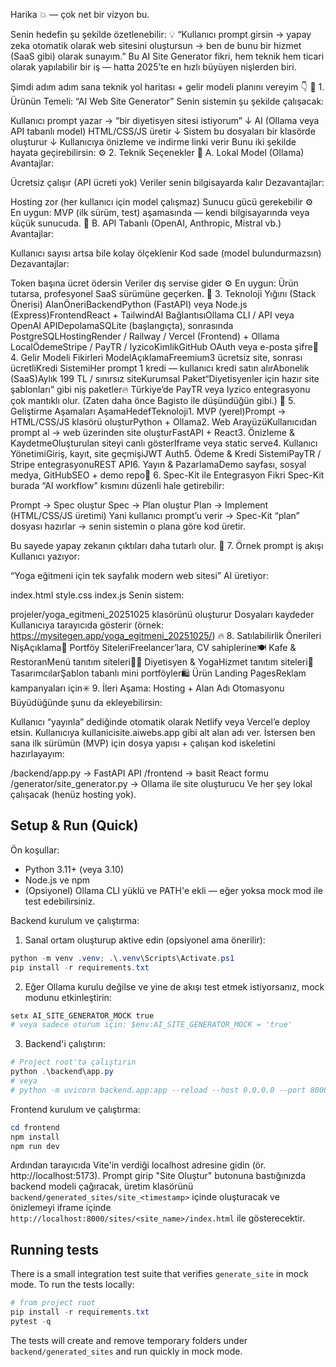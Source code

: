 Harika 💥 — çok net bir vizyon bu.

Senin hedefin şu şekilde özetlenebilir:
💡 “Kullanıcı prompt girsin → yapay zeka otomatik olarak web sitesini oluştursun → ben de bunu bir hizmet (SaaS gibi) olarak sunayım.”
Bu AI Site Generator fikri, hem teknik hem ticari olarak yapılabilir bir iş — hatta 2025’te en hızlı büyüyen nişlerden biri.

Şimdi adım adım sana teknik yol haritası + gelir modeli planını vereyim 👇
🧠 1. Ürünün Temeli: “AI Web Site Generator”
Senin sistemin şu şekilde çalışacak:

Kullanıcı prompt yazar → “bir diyetisyen sitesi istiyorum”
↓
AI (Ollama veya API tabanlı model) HTML/CSS/JS üretir
↓
Sistem bu dosyaları bir klasörde oluşturur
↓
Kullanıcıya önizleme ve indirme linki verir
Bunu iki şekilde hayata geçirebilirsin:
⚙️ 2. Teknik Seçenekler
🔹 A. Lokal Model (Ollama)
Avantajlar:

Ücretsiz çalışır (API ücreti yok)
Veriler senin bilgisayarda kalır
Dezavantajlar:

Hosting zor (her kullanıcı için model çalışmaz)
Sunucu gücü gerekebilir
⚙️ En uygun: MVP (ilk sürüm, test) aşamasında — kendi bilgisayarında veya küçük sunucuda.
🔹 B. API Tabanlı (OpenAI, Anthropic, Mistral vb.)
Avantajlar:

Kullanıcı sayısı artsa bile kolay ölçeklenir
Kod sade (model bulundurmazsın)
Dezavantajlar:

Token başına ücret ödersin
Veriler dış servise gider
⚙️ En uygun: Ürün tutarsa, profesyonel SaaS sürümüne geçerken.
🧩 3. Teknoloji Yığını (Stack Önerisi)
AlanÖneriBackendPython (FastAPI) veya Node.js (Express)FrontendReact + TailwindAI BağlantısıOllama CLI / API veya OpenAI APIDepolamaSQLite (başlangıçta), sonrasında PostgreSQLHostingRender / Railway / Vercel (Frontend) + Ollama LocalÖdemeStripe / PayTR / IyzicoKimlikGitHub OAuth veya e-posta şifre💸 4. Gelir Modeli Fikirleri
ModelAçıklamaFreemium3 ücretsiz site, sonrası ücretliKredi SistemiHer prompt 1 kredi — kullanıcı kredi satın alırAbonelik (SaaS)Aylık 199 TL / sınırsız siteKurumsal Paket“Diyetisyenler için hazır site şablonları” gibi niş paketler🔥 Türkiye’de PayTR veya Iyzico entegrasyonu çok mantıklı olur. (Zaten daha önce Bagisto ile düşündüğün gibi.)
🧰 5. Geliştirme Aşamaları
AşamaHedefTeknoloji1. MVP (yerel)Prompt → HTML/CSS/JS klasörü oluşturPython + Ollama2. Web ArayüzüKullanıcıdan prompt al → web üzerinden site oluşturFastAPI + React3. Önizleme & KaydetmeOluşturulan siteyi canlı gösterIframe veya static serve4. Kullanıcı YönetimiGiriş, kayıt, site geçmişiJWT Auth5. Ödeme & Kredi SistemiPayTR / Stripe entegrasyonuREST API6. Yayın & PazarlamaDemo sayfası, sosyal medya, GitHubSEO + demo repo🧠 6. Spec-Kit ile Entegrasyon Fikri
Spec-Kit burada “AI workflow” kısmını düzenli hale getirebilir:

Prompt → Spec oluştur
Spec → Plan oluştur
Plan → Implement (HTML/CSS/JS üretimi)
Yani kullanıcı prompt’u verir → Spec-Kit “plan” dosyası hazırlar → senin sistemin o plana göre kod üretir.

Bu sayede yapay zekanın çıktıları daha tutarlı olur.
💬 7. Örnek prompt iş akışı
Kullanıcı yazıyor:

“Yoga eğitmeni için tek sayfalık modern web sitesi”
AI üretiyor:

index.html
style.css
index.js
Senin sistem:

projeler/yoga_egitmeni_20251025 klasörünü oluşturur
Dosyaları kaydeder
Kullanıcıya tarayıcıda gösterir (örnek: https://mysitegen.app/yoga_egitmeni_20251025/)
🔥 8. Satılabilirlik Önerileri
NişAçıklama💼 Portföy SiteleriFreelancer’lara, CV sahiplerine🍽️ Kafe & RestoranMenü tanıtım siteleri🧘‍♀️ Diyetisyen & YogaHizmet tanıtım siteleri🎨 TasarımcılarŞablon tabanlı mini portföyler🛍️ Ürün Landing PagesReklam kampanyaları için✳️ 9. İleri Aşama: Hosting + Alan Adı Otomasyonu
Büyüdüğünde şunu da ekleyebilirsin:

Kullanıcı “yayınla” dediğinde otomatik olarak Netlify veya Vercel’e deploy etsin.
Kullanıcıya kullanicisite.aiwebs.app gibi alt alan adı ver.
İstersen ben sana ilk sürümün (MVP) için dosya yapısı + çalışan kod iskeletini hazırlayayım:

/backend/app.py → FastAPI API
/frontend → basit React formu
/generator/site_generator.py → Ollama ile site oluşturucu
Ve her şey lokal çalışacak (henüz hosting yok).

## Setup & Run (Quick)

Ön koşullar:
- Python 3.11+ (veya 3.10)
- Node.js ve npm
- (Opsiyonel) Ollama CLI yüklü ve PATH'e ekli — eğer yoksa mock mod ile test edebilirsiniz.

Backend kurulum ve çalıştırma:

1. Sanal ortam oluşturup aktive edin (opsiyonel ama önerilir):

```powershell
python -m venv .venv; .\.venv\Scripts\Activate.ps1
pip install -r requirements.txt
```

2. Eğer Ollama kurulu değilse ve yine de akışı test etmek istiyorsanız, mock modunu etkinleştirin:

```powershell
setx AI_SITE_GENERATOR_MOCK true
# veya sadece oturum için: $env:AI_SITE_GENERATOR_MOCK = 'true'
```

3. Backend'i çalıştırın:

```powershell
# Project root'ta çalıştırın
python .\backend\app.py
# veya
# python -m uvicorn backend.app:app --reload --host 0.0.0.0 --port 8000
```

Frontend kurulum ve çalıştırma:

```powershell
cd frontend
npm install
npm run dev
```

Ardından tarayıcıda Vite'in verdiği localhost adresine gidin (ör. http://localhost:5173). Prompt girip "Site Oluştur" butonuna bastığınızda backend modeli çağıracak, üretim klasörünü `backend/generated_sites/site_<timestamp>` içinde oluşturacak ve önizlemeyi iframe içinde `http://localhost:8000/sites/<site_name>/index.html` ile gösterecektir.


## Running tests

There is a small integration test suite that verifies `generate_site` in mock mode. To run the tests locally:

```powershell
# from project root
pip install -r requirements.txt
pytest -q
```

The tests will create and remove temporary folders under `backend/generated_sites` and run quickly in mock mode.